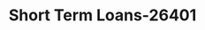 ---
f_zip-code: 60564
f_state-code: IL
title: Short Term Loans-26401
f_phone: 847-759-4600
f_city-only: Naperville
f_address: 2863 West 95Th Street Suite 107 Naperville
f_location-unique-id: '26401'
slug: short-term-loans-26401
updated-on: '2024-05-30T13:46:58.046Z'
created-on: '2024-05-30T13:36:59.803Z'
published-on: '2024-05-30T13:54:32.469Z'
f_city-state: cms/city/naperville-il.md
f_company: cms/company/short-term-loans.md
f_state: cms/state/illinois.md
layout: '[payday-loan].html'
tags: payday-loan
---